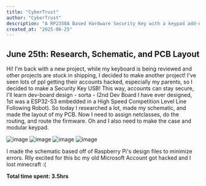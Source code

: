 ```yaml
---
title: "CyberTrust"
author: "CyberTrust"
description: "A RP2350A Based Hardware Security Key with a keypad add-on, RGB LED, and idk other things!"
created_at: "2025-06-25"
---
```


## June 25th: Research, Schematic, and PCB Layout
Hi! I'm back with a new project, while my keyboard is being reviewed and other projects are stuck in shipping, I decided to make another project! I've seen lots of ppl getting their accounts hacked, especially my parents, so I decided to make a Security Key USB! This way, accounts can stay secure, I'll learn dev-board design - sorta - (2nd Dev Board I have ever designed, 1st was a ESP32-S3 embedded in a High Speed Competition Level Line Following Robot). So today I researched a lot, made my schematic, and made the layout of my PCB. Now I need to assign netclasses, do the routing, and route the firmware. Oh and I also need to make the case and modular keypad.

![image](https://github.com/user-attachments/assets/5f43c165-8271-4146-a30f-2083d06c4508)
![image](https://github.com/user-attachments/assets/89b301b9-e2df-4f64-b3f8-887947e7705d)
![image](https://github.com/user-attachments/assets/e76182de-17b5-4e07-be8f-9510174064ba)
![image](https://github.com/user-attachments/assets/34fb1f25-243e-45e7-b437-123d042f367f)

I made the schematic based off of Raspberry Pi's design files to minimize errors. Rlly excited for this bc my old Microsoft Account got hacked and I lost minecraft :(

**Total time spent: 3.5hrs**
